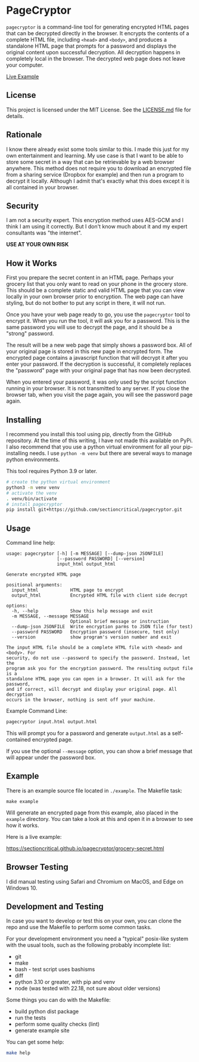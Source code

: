 # PageCryptor

`pagecryptor` is a command-line tool for generating encrypted HTML pages that
can be decrypted directly in the browser. It encrypts the contents of a
complete HTML file, including `<head>` and `<body>`, and produces a standalone
HTML page that prompts for a password and displays the original content upon
successful decryption. All decryption happens in completely local in the
browser. The decrypted web page does not leave your computer.

[Live Example](https://sectioncritical.github.io/pagecryptor/grocery-secret.html)

## License

This project is licensed under the MIT License. See the
[LICENSE.md](./LICENSE.md) file for details.

## Rationale

I know there already exist some tools similar to this. I made this just for my
own entertainment and learning. My use case is that I want to be able to store
some secret in a way that can be retrievable by a web browser anywhere. This
method does not require you to download an encrypted file from a sharing
service (Dropbox for example) and then run a program to decrypt it locally.
Although I admit that's exactly what this does except it is all contained in
your browser.

## Security

I am not a security expert. This encryption method uses AES-GCM and I think I
am using it correctly. But I don't know much about it and my expert consultants
was "the internet".

**USE AT YOUR OWN RISK**

## How it Works

First you prepare the secret content in an HTML page. Perhaps your grocery list
that you only want to read on your phone in the grocery store. This should be
a complete static and valid HTML page that you can view locally in your own
browser prior to encryption. The web page can have styling, but do not bother
to put any script in there, it will not run.

Once you have your web page ready to go, you use the `pagecryptor` tool to
encrypt it. When you run the tool, it will ask you for a password. This is the
same password you will use to decrypt the page, and it should be a "strong"
password.

The result will be a new web page that simply shows a password box. All of your
original page is stored in this new page in encrypted form. The encrypted page
contains a javascript function that will decrypt it after you enter your
password. If the decryption is successful, it completely replaces the
"password" page with your original page that has now been decrypted.

When you entered your password, it was only used by the script function running
in your browser. It is not transmitted to any server. If you close the browser
tab, when you visit the page again, you will see the password page again.

## Installing

I recommend you install this tool using pip, directly from the GitHub
repository. At the time of this writing, I have not made this available on
PyPi. I also recommend that you use a python virtual environment for all your
pip-installing needs. I use `python -m venv` but there are several ways to
manage python environments.

This tool requires Python 3.9 or later.

```bash
# create the python virtual environment
python3 -m venv venv
# activate the venv
. venv/bin/activate
# install pagecryptor
pip install git+https://github.com/sectioncritical/pagecryptor.git
```

## Usage

Command line help:

```
usage: pagecryptor [-h] [-m MESSAGE] [--dump-json JSONFILE]
                   [--password PASSWORD] [--version]
                   input_html output_html

Generate encrypted HTML page

positional arguments:
  input_html            HTML page to encrypt
  output_html           Encrypted HTML file with client side decrypt

options:
  -h, --help            Show this help message and exit
  -m MESSAGE, --message MESSAGE
                        Optional brief message or instruction
  --dump-json JSONFILE  Write encryption parms to JSON file (for test)
  --password PASSWORD   Encryption password (insecure, test only)
  --version             show program's version number and exit

The input HTML file should be a complete HTML file with <head> and <body>. For
security, do not use --password to specify the password. Instead, let the
program ask you for the encryption password. The resulting output file is a
standalone HTML page you can open in a browser. It will ask for the password,
and if correct, will decrypt and display your original page. All decryption
occurs in the browser, nothing is sent off your machine.
```

Example Command Line:

```bash
pagecryptor input.html output.html
```

This will prompt you for a password and generate `output.html` as a
self-contained encrypted page.

If you use the optional `--message` option, you can show a brief message that
will appear under the password box.

## Example

There is an example source file located in `./example`. The Makefile task:

    make example

Will generate an encrypted page from this example, also placed in the `example`
directory. You can take a look at this and open it in a browser to see how it
works.

Here is a live example:

<https://sectioncritical.github.io/pagecryptor/grocery-secret.html>

## Browser Testing

I did manual testing using Safari and Chromium on MacOS, and Edge on Windows 10.

## Development and Testing

In case you want to develop or test this on your own, you can clone the repo
and use the Makefile to perform some common tasks.

For your development environment you need a "typical" posix-like system with
the usual tools, such as the following probably incomplete list:

* git
* make
* bash - test script uses bashisms
* diff
* python 3.10 or greater, with pip and venv
* node (was tested with 22.18, not sure about older versions)

Some things you can do with the Makefile:

* build python dist package
* run the tests
* perform some quality checks (lint)
* generate example site

You can get some help:

```bash
make help
```
